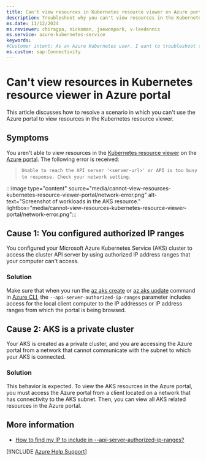 ```yaml
---
title: Can't view resources in Kubernetes resource viewer on Azure portal
description: Troubleshoot why you can't view resources in the Kubernetes resource viewer on the Azure portal for a cluster configured with API server-authorized IP ranges.
ms.date: 11/12/2024
ms.reviewer: chiragpa, nickoman, jaewonpark, v-leedennis
ms.service: azure-kubernetes-service
keywords:
#Customer intent: As an Azure Kubernetes user, I want to troubleshoot the inability to view resources in the Kubernetes resource viewer on the Azure portal so that I can use authorized IP address ranges to access my Azure Kubernetes Service (AKS) cluster configured with an API server.
ms.custom: sap:Connectivity
---
```

# Can't view resources in Kubernetes resource viewer in Azure portal

This article discusses how to resolve a scenario in which you can't use the Azure portal to view resources in the Kubernetes resource viewer.

## Symptoms

You aren't able to view resources in the [Kubernetes resource viewer](/azure/aks/kubernetes-portal) on the [Azure portal](https://portal.azure.com). The following error is received:

> `Unable to reach the API server '<server-url>' or API is too busy to response. Check your network setting`.

:::image type="content" source="media/cannot-view-resources-kubernetes-resource-viewer-portal/network-error.png" alt-text="Screenshot of workloads in the AKS resource." lightbox="media/cannot-view-resources-kubernetes-resource-viewer-portal/network-error.png":::

## Cause 1: You configured authorized IP ranges

You configured your Microsoft Azure Kubernetes Service (AKS) cluster to access the cluster API server by using authorized IP address ranges that your computer can't access.

### Solution

Make sure that when you run the [az aks create](/cli/azure/aks#az-aks-create) or [az aks update](/cli/azure/aks#az-aks-update) command in [Azure CLI](/cli/azure/install-azure-cli), the `--api-server-authorized-ip-ranges` parameter includes access for the local client computer to the IP addresses or IP address ranges from which the portal is being browsed.

## Cause 2: AKS is a private cluster

Your AKS is created as a private cluster, and you are accessing the Azure portal from a network that cannot communicate with the subnet to which your AKS is connected.

### Solution

This behavior is expected. To view the AKS resources in the Azure portal, you must access the Azure portal from a client located on a network that has connectivity to the AKS subnet. Then, you can view all AKS related resources in the Azure portal.

## More information

- [How to find my IP to include in --api-server-authorized-ip-ranges?](/azure/aks/api-server-authorized-ip-ranges#how-to-find-my-ip-to-include-in---api-server-authorized-ip-ranges)

[!INCLUDE [Azure Help Support](../../../includes/azure-help-support.md)]
